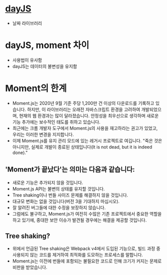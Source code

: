 
# [dayJS](https://www.npmjs.com/package/dayjs)
* 날짜 라이브러리


# dayJS, moment 차이
* 사용법이 유사함
* dayJS는 데이터의 불변성을 유지함


# Moment의 한계
* Moment.js는 2020년 9월 기준 주당 1,200만 건 이상의 다운로드를 기록하고 있습니다. 하지만, 이 라이브러리는 오래전 자바스크립트 환경을 고려하여 개발되었으며, 현재의 웹 환경과는 많이 달라졌습니다. 안정성을 최우선으로 생각하며 새로운 기능 추가에는 보수적인 태도를 취하고 있습니다.
* 최근에는 크롬 개발자 도구에서 Moment.js의 사용을 재고하라는 권고가 있었고, 우리는 이러한 변경을 지지합니다.
* 이제 Moment.js를 유지 관리 모드에 있는 레거시 프로젝트로 여깁니다. "죽은 것은 아니지만, 실제로 개발이 종료된 상태입니다(It is not dead, but it is indeed done)."

## 'Moment가 끝났다'는 의미는 다음과 같습니다:
* 새로운 기능은 추가되지 않을 것입니다.
* Moment.js API는 불변의 상태를 유지할 것입니다.
* Tree shaking이나 번들 사이즈 문제를 해결하지 않을 것입니다.
* 대규모 변화는 없을 것입니다(버전 3을 기대하지 마십시오).
* 잘 알려진 버그들에 대한 수정을 보장하지 않습니다.
* 그럼에도 불구하고, Moment.js가 여전히 수많은 기존 프로젝트에서 중요한 역할을 하고 있기에, 중대한 보안 이슈가 발견될 경우에는 해결을 제공할 것입니다.

## Tree shaking?
* 위에서 언급된 Tree shaking은 Webpack v4에서 도입된 기능으로, 빌드 과정 중 사용되지 않는 코드를 제거하여 최적화를 도모하는 프로세스를 말합니다. 
* Moment.js는 이전에 번들에 포함되는 불필요한 코드로 인해 크기가 커지는 문제로 비판을 받았습니다.
